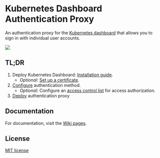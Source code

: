 # Kubernetes Dashboard Authentication Proxy

An authentication proxy for the [Kubernetes dashboard](https://github.com/kubernetes/dashboard) that allows you to sign in with individual user accounts.

![](https://raw.githubusercontent.com/wiki/mdschweda/kubernetes-dashboard-auth/assets/login.png)

## TL;DR

1. Deploy Kubernetes Dashboard: [Installation guide](https://github.com/kubernetes/dashboard/wiki/Installation).
   - *Optional*: [Set up a certificate](https://github.com/kubernetes/dashboard/wiki/Installation#recommended-setup).
2. [Configure](https://github.com/mdschweda/kubernetes-dashboard-auth/blob/master/deploy/config.yaml) authentication method.
   - *Optional*: Configure an [access control list](https://github.com/mdschweda/kubernetes-dashboard-auth/blob/master/deploy/acl.yaml) for access authorization.
3. [Deploy](https://github.com/mdschweda/kubernetes-dashboard-auth/blob/master/deploy/deployment.yaml) authentication proxy

## Documentation

For documentation, visit the [Wiki pages](https://github.com/mdschweda/kubernetes-dashboard-auth/wiki).

## License

[MIT license](https://github.com/mdschweda/kubernetes-dashboard-auth/blob/master/LICENSE)

